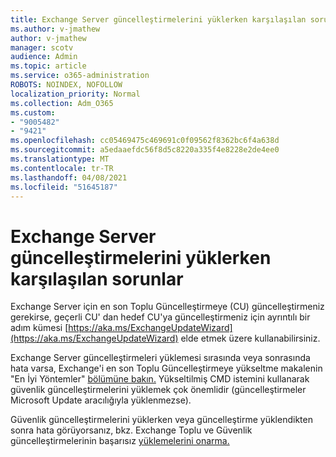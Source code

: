 ```yaml
---
title: Exchange Server güncelleştirmelerini yüklerken karşılaşılan sorunlar
ms.author: v-jmathew
author: v-jmathew
manager: scotv
audience: Admin
ms.topic: article
ms.service: o365-administration
ROBOTS: NOINDEX, NOFOLLOW
localization_priority: Normal
ms.collection: Adm_O365
ms.custom:
- "9005482"
- "9421"
ms.openlocfilehash: cc05469475c469691c0f09562f8362bc6f4a638d
ms.sourcegitcommit: a5edaaefdc56f8d5c8220a335f4e8228e2de4ee0
ms.translationtype: MT
ms.contentlocale: tr-TR
ms.lasthandoff: 04/08/2021
ms.locfileid: "51645187"
---
```

# <a name="issues-when-installing-exchange-server-updates"></a>Exchange Server güncelleştirmelerini yüklerken karşılaşılan sorunlar

Exchange Server için en son Toplu Güncelleştirmeye (CU) güncelleştirmeniz gerekirse, geçerli CU' dan hedef CU'ya güncelleştirmeniz için ayrıntılı bir adım kümesi [https://aka.ms/ExchangeUpdateWizard](https://aka.ms/ExchangeUpdateWizard) elde etmek üzere kullanabilirsiniz.

Exchange Server güncelleştirmeleri yüklemesi sırasında veya sonrasında hata varsa, Exchange'i en son Toplu Güncelleştirmeye yükseltme makalenin "En İyi Yöntemler" [bölümüne bakın.](https://docs.microsoft.com/Exchange/plan-and-deploy/install-cumulative-updates) Yükseltilmiş CMD istemini kullanarak güvenlik güncelleştirmelerini yüklemek çok önemlidir (güncelleştirmeler Microsoft Update aracılığıyla yüklenmezse).

Güvenlik güncelleştirmelerini yüklerken veya güncelleştirme yüklendikten sonra hata görüyorsanız, bkz. Exchange Toplu ve Güvenlik güncelleştirmelerinin başarısız [yüklemelerini onarma.](https://aka.ms/exupdatefaq)
